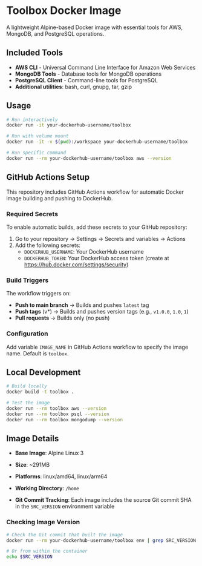 # Toolbox Docker Image

A lightweight Alpine-based Docker image with essential tools for AWS, MongoDB, and PostgreSQL operations.

## Included Tools

- **AWS CLI** - Universal Command Line Interface for Amazon Web Services
- **MongoDB Tools** - Database tools for MongoDB operations
- **PostgreSQL Client** - Command-line tools for PostgreSQL
- **Additional utilities**: bash, curl, gnupg, tar, gzip

## Usage

```bash
# Run interactively
docker run -it your-dockerhub-username/toolbox

# Run with volume mount
docker run -it -v $(pwd):/workspace your-dockerhub-username/toolbox

# Run specific command
docker run --rm your-dockerhub-username/toolbox aws --version
```

## GitHub Actions Setup

This repository includes GitHub Actions workflow for automatic Docker image building and pushing to DockerHub.

### Required Secrets

To enable automatic builds, add these secrets to your GitHub repository:

1. Go to your repository → Settings → Secrets and variables → Actions
2. Add the following secrets:
   - `DOCKERHUB_USERNAME`: Your DockerHub username
   - `DOCKERHUB_TOKEN`: Your DockerHub access token (create at https://hub.docker.com/settings/security)

### Build Triggers

The workflow triggers on:

- **Push to main branch** → Builds and pushes `latest` tag
- **Push tags** (v\*) → Builds and pushes version tags (e.g., `v1.0.0`, `1.0`, `1`)
- **Pull requests** → Builds only (no push)

### Configuration

Add variable `IMAGE_NAME` in GitHub Actions workflow to specify the image name. Default is `toolbox`.

## Local Development

```bash
# Build locally
docker build -t toolbox .

# Test the image
docker run --rm toolbox aws --version
docker run --rm toolbox psql --version
docker run --rm toolbox mongodump --version
```

## Image Details

- **Base Image**: Alpine Linux 3
- **Size**: ~291MB
- **Platforms**: linux/amd64, linux/arm64
- **Working Directory**: `/home`

- **Git Commit Tracking**: Each image includes the source Git commit SHA in the `SRC_VERSION` environment variable

### Checking Image Version

```bash
# Check the Git commit that built the image
docker run --rm your-dockerhub-username/toolbox env | grep SRC_VERSION

# Or from within the container
echo $SRC_VERSION
```
